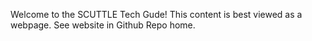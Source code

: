 Welcome to the SCUTTLE Tech Gude!  This content is best viewed as a webpage.  See website in Github Repo home.
